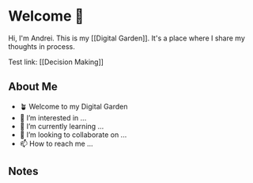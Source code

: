 # Welcome 👋

Hi, I'm Andrei. This is my [[Digital Garden]]. It's a place where I share my thoughts in process.

Test link: [[Decision Making]]


## About Me
- 🪴 Welcome to my Digital Garden
- 👀 I’m interested in ...
- 🌱 I’m currently learning ...
- 💞️ I’m looking to collaborate on ...
- 📫 How to reach me ...

## Notes